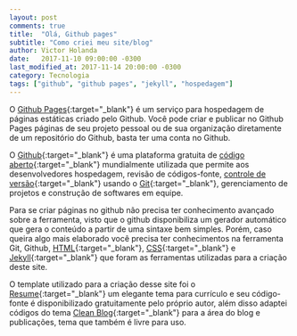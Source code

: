 ```yaml
---
layout: post
comments: true
title:  "Olá, Github pages"
subtitle: "Como criei meu site/blog"
author: Victor Holanda
date:   2017-11-10 09:00:00 -0300
last_modified_at: 2017-11-14 20:00:00 -0300
category: Tecnologia
tags: ["github", "github pages", "jekyll", "hospedagem"]
---
```



O [Github Pages][1]{:target="_blank"} é um serviço para hospedagem de páginas estáticas criado pelo Github. Você pode criar e publicar no Github Pages páginas de seu projeto pessoal ou de sua organização diretamente de um repositório do Github, basta ter uma conta no Github.

O [Github][2]{:target="_blank"} é uma plataforma gratuita de [código aberto][3]{:target="_blank"} mundialmente utilizada que permite aos desenvolvedores hospedagem, revisão de códigos-fonte, [controle de versão][4]{:target="_blank"} usando o [Git][5]{:target="_blank"}, gerenciamento de projetos e construção de softwares em equipe. 

Para se criar páginas no github não precisa ter conhecimento avançado sobre a ferramenta, visto que o github disponibiliza um gerador automático que gera o conteúdo  a partir de uma sintaxe bem simples. Porém, caso queira algo mais elaborado você precisa ter conhecimentos na ferramenta Git, Github, [HTML][6]{:target="_blank"}, [CSS][7]{:target="_blank"} e [Jekyll][8]{:target="_blank"} que foram as ferramentas utilizadas para a criação deste site.

O template utilizado para a criação desse site foi o [Resume][9]{:target="_blank"} um elegante tema para currículo e seu código-fonte é disponibilizado gratuitamente pelo próprio autor, além disso adaptei códigos do tema [Clean Blog][10]{:target="_blank"} para a área do blog e publicações, tema que também é livre para uso.

[1]: https://pages.github.com/	"Oficial: Github Pages"
[2]: https://pt.wikipedia.org/wiki/GitHub/	"Wikipedia: Github"
[3]: https://pt.wikipedia.org/wiki/C%C3%B3digo_aberto	"Wikipedia: Código Aberto"
[4]: https://pt.wikipedia.org/wiki/Sistema_de_controle_de_vers%C3%B5es "Wikipedia: Sistema de Controle de Versões"
[5]: https://pt.wikipedia.org/wiki/Git "Wikipedia: Git"
[6]: https://pt.wikipedia.org/wiki/HTML "Wikipedia: HTML"
[7]: https://pt.wikipedia.org/wiki/Cascading_Style_Sheets "Wikipedia: CSS"
[8]: https://jekyllrb.com/ "Oficial: Jekyll"
[9]: https://startbootstrap.com/template-overviews/resume/ "Template Bootstrap: Resume"
[10]: https://startbootstrap.com/template-overviews/clean-blog/ "Template Bootstrap: Clean Blog"


